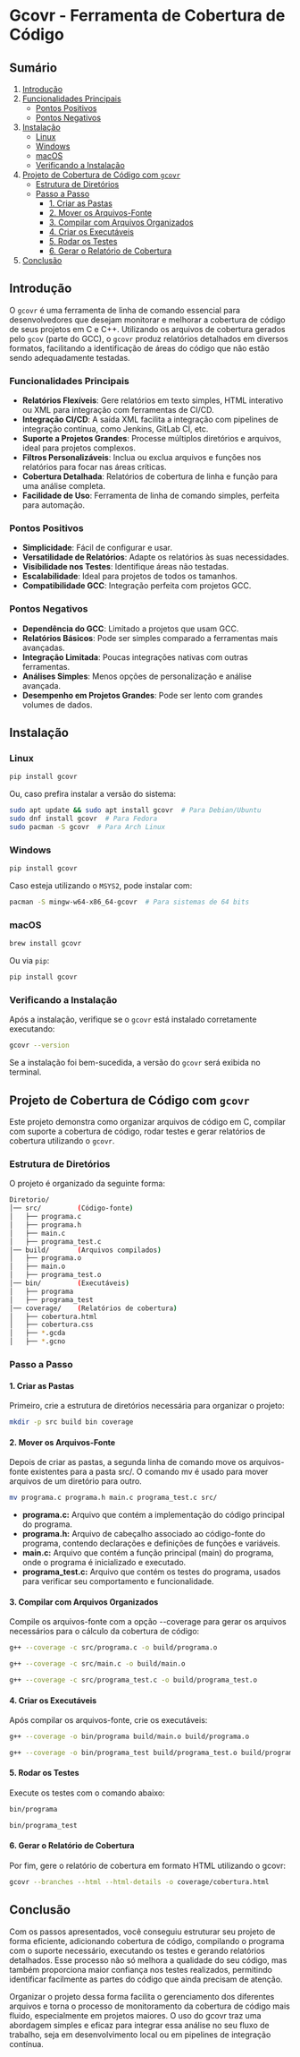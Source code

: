 # Gcovr - Ferramenta de Cobertura de Código

## Sumário

1. [Introdução](#Introdução)
2. [Funcionalidades Principais](#funcionalidades-principais)
   - [Pontos Positivos](#pontos-positivos)
   - [Pontos Negativos](#pontos-negativos)
3. [Instalação](#instalação)
   - [Linux](#linux)
   - [Windows](#windows)
   - [macOS](#macos)
   - [Verificando a Instalação](#verificando-a-instalação)
4. [Projeto de Cobertura de Código com `gcovr`](#projeto-de-cobertura-de-código-com-gcovr)
   - [Estrutura de Diretórios](#estrutura-de-diretórios)
   - [Passo a Passo](#passo-a-passo)
     - [1. Criar as Pastas](#1-criar-as-pastas)
     - [2. Mover os Arquivos-Fonte](#2-mover-os-arquivos-fonte)
     - [3. Compilar com Arquivos Organizados](#3-compilar-com-arquivos-organizados)
     - [4. Criar os Executáveis](#4-criar-os-executáveis)
     - [5. Rodar os Testes](#5-rodar-os-testes)
     - [6. Gerar o Relatório de Cobertura](#6-gerar-o-relatório-de-cobertura)
5. [Conclusão](#conclusão)

## Introdução

O `gcovr` é uma ferramenta de linha de comando essencial para desenvolvedores que desejam monitorar e melhorar a cobertura de código de seus projetos em C e C++. Utilizando os arquivos de cobertura gerados pelo `gcov` (parte do GCC), o `gcovr` produz relatórios detalhados em diversos formatos, facilitando a identificação de áreas do código que não estão sendo adequadamente testadas.

### Funcionalidades Principais

-   **Relatórios Flexíveis**: Gere relatórios em texto simples, HTML interativo ou XML para integração com ferramentas de CI/CD.
-   **Integração CI/CD**: A saída XML facilita a integração com pipelines de integração contínua, como Jenkins, GitLab CI, etc.
-   **Suporte a Projetos Grandes**: Processe múltiplos diretórios e arquivos, ideal para projetos complexos.
-   **Filtros Personalizáveis**: Inclua ou exclua arquivos e funções nos relatórios para focar nas áreas críticas.
-   **Cobertura Detalhada**: Relatórios de cobertura de linha e função para uma análise completa.
-   **Facilidade de Uso**: Ferramenta de linha de comando simples, perfeita para automação.

### Pontos Positivos

-   **Simplicidade**: Fácil de configurar e usar.
-   **Versatilidade de Relatórios**: Adapte os relatórios às suas necessidades.
-   **Visibilidade nos Testes**: Identifique áreas não testadas.
-   **Escalabilidade**: Ideal para projetos de todos os tamanhos.
-   **Compatibilidade GCC**: Integração perfeita com projetos GCC.

### Pontos Negativos

-   **Dependência do GCC**: Limitado a projetos que usam GCC.
-   **Relatórios Básicos**: Pode ser simples comparado a ferramentas mais avançadas.
-   **Integração Limitada**: Poucas integrações nativas com outras ferramentas.
-   **Análises Simples**: Menos opções de personalização e análise avançada.
-   **Desempenho em Projetos Grandes**: Pode ser lento com grandes volumes de dados.

## Instalação

### Linux

```bash
pip install gcovr
```
Ou, caso prefira instalar a versão do sistema:
```bash
sudo apt update && sudo apt install gcovr  # Para Debian/Ubuntu
sudo dnf install gcovr  # Para Fedora
sudo pacman -S gcovr  # Para Arch Linux
```

### Windows
```bash
pip install gcovr
```
Caso esteja utilizando o `MSYS2`, pode instalar com:
```bash
pacman -S mingw-w64-x86_64-gcovr  # Para sistemas de 64 bits
```

### macOS
```bash
brew install gcovr
```
Ou via `pip`:
```bash
pip install gcovr
```

### Verificando a Instalação
Após a instalação, verifique se o `gcovr` está instalado corretamente executando:
```bash
gcovr --version
```

Se a instalação foi bem-sucedida, a versão do `gcovr` será exibida no terminal.



## Projeto de Cobertura de Código com `gcovr`

Este projeto demonstra como organizar arquivos de código em C, compilar com suporte a cobertura de código, rodar testes e gerar relatórios de cobertura utilizando o `gcovr`.

### Estrutura de Diretórios

O projeto é organizado da seguinte forma:

```bash
Diretorio/
│── src/         (Código-fonte)
│   ├── programa.c
│   ├── programa.h
│   ├── main.c
│   ├── programa_test.c
│── build/       (Arquivos compilados)
│   ├── programa.o
│   ├── main.o
│   ├── programa_test.o
│── bin/         (Executáveis)
│   ├── programa
│   ├── programa_test
│── coverage/    (Relatórios de cobertura)
│   ├── cobertura.html
│   ├── cobertura.css
│   ├── *.gcda
│   ├── *.gcno
```

### Passo a Passo

#### 1. Criar as Pastas

Primeiro, crie a estrutura de diretórios necessária para organizar o projeto:

```bash
mkdir -p src build bin coverage
```

#### 2. Mover os Arquivos-Fonte

Depois de criar as pastas, a segunda linha de comando move os arquivos-fonte existentes para a pasta src/. O comando mv é usado para mover arquivos de um diretório para outro.

```bash
mv programa.c programa.h main.c programa_test.c src/
```

-   **programa.c:** Arquivo que contém a implementação do código principal do programa.
-   **programa.h:** Arquivo de cabeçalho associado ao código-fonte do programa, contendo declarações e definições de funções e variáveis.
-   **main.c:** Arquivo que contém a função principal (main) do programa, onde o programa é inicializado e executado.
-   **programa_test.c:** Arquivo que contém os testes do programa, usados para verificar seu comportamento e funcionalidade.

#### 3. Compilar com Arquivos Organizados

Compile os arquivos-fonte com a opção --coverage para gerar os arquivos necessários para o cálculo da cobertura de código:

```bash
g++ --coverage -c src/programa.c -o build/programa.o
```
```bash
g++ --coverage -c src/main.c -o build/main.o
```
```bash
g++ --coverage -c src/programa_test.c -o build/programa_test.o
```

#### 4. Criar os Executáveis

Após compilar os arquivos-fonte, crie os executáveis:

```bash
g++ --coverage -o bin/programa build/main.o build/programa.o
```
```bash
g++ --coverage -o bin/programa_test build/programa_test.o build/programa.o
```

#### 5. Rodar os Testes

Execute os testes com o comando abaixo:

```bash
bin/programa
```
```bash
bin/programa_test
```

#### 6. Gerar o Relatório de Cobertura

Por fim, gere o relatório de cobertura em formato HTML utilizando o gcovr:

```bash
gcovr --branches --html --html-details -o coverage/cobertura.html
```

## Conclusão
Com os passos apresentados, você conseguiu estruturar seu projeto de forma eficiente, adicionando cobertura de código, compilando o programa com o suporte necessário, executando os testes e gerando relatórios detalhados. Esse processo não só melhora a qualidade do seu código, mas também proporciona maior confiança nos testes realizados, permitindo identificar facilmente as partes do código que ainda precisam de atenção.

Organizar o projeto dessa forma facilita o gerenciamento dos diferentes arquivos e torna o processo de monitoramento da cobertura de código mais fluido, especialmente em projetos maiores. O uso do gcovr traz uma abordagem simples e eficaz para integrar essa análise no seu fluxo de trabalho, seja em desenvolvimento local ou em pipelines de integração contínua.
